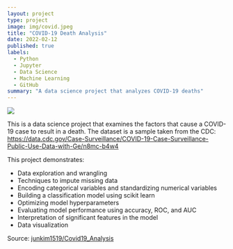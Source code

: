 ```yaml
---
layout: project
type: project
image: img/covid.jpeg
title: "COVID-19 Death Analysis"
date: 2022-02-12
published: true
labels:
  - Python
  - Jupyter
  - Data Science
  - Machine Learning
  - GitHub
summary: "A data science project that analyzes COVID-19 deaths"
---
```


<img class="img-fluid" src="../img/covid_banner.jpeg">

This is a data science project that examines the factors that cause a COVID-19 case to result in a death. The dataset is a sample taken from the CDC: https://data.cdc.gov/Case-Surveillance/COVID-19-Case-Surveillance-Public-Use-Data-with-Ge/n8mc-b4w4

This project demonstrates:

- Data exploration and wrangling
- Techniques to impute missing data
- Encoding categorical variables and standardizing numerical variables
- Building a classification model using scikit learn
- Optimizing model hyperparameters
- Evaluating model performance using accuracy, ROC, and AUC
- Interpretation of significant features in the model
- Data visualization

Source: <a href="https://github.com/junkim1519/Covid19_Analysis"><i class="large github icon "></i>junkim1519/Covid19_Analysis</a>
